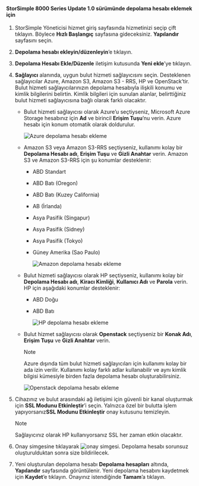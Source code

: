 <!--author=alkohli last changed: 9/17/15-->

#### <a name="to-add-a-storage-account-in-storsimple-8000-series-update-10"></a>StorSimple 8000 Series Update 1.0 sürümünde depolama hesabı eklemek için
1. StorSimple Yöneticisi hizmet giriş sayfasında hizmetinizi seçip çift tıklayın. Böylece **Hızlı Başlangıç** sayfasına gideceksiniz. **Yapılandır** sayfasını seçin.
2. **Depolama hesabı ekleyin/düzenleyin**’e tıklayın.
3. **Depolama Hesabı Ekle/Düzenle** iletişim kutusunda **Yeni ekle**’ye tıklayın.
4. **Sağlayıcı** alanında, uygun bulut hizmeti sağlayıcısını seçin. Desteklenen sağlayıcılar Azure, Amazon S3, Amazon S3 - RRS, HP ve OpenStack’tir. Bulut hizmeti sağlayıcılarınızın depolama hesabıyla ilişkili konumu ve kimlik bilgilerini belirtin. Kimlik bilgileri için sunulan alanlar, belirttiğiniz bulut hizmeti sağlayıcısına bağlı olarak farklı olacaktır. 
   
   * Bulut hizmeti sağlayıcısı olarak Azure’u seçtiyseniz, Microsoft Azure Storage hesabınız için **Ad** ve birincil **Erişim Tuşu**’nu verin. Azure hesabı için konum otomatik olarak doldurulur.
     
        ![Azure depolama hesabı ekleme](./media/storsimple-configure-new-storage-account-u1/AddAzureStorageaccount-include.png)
   * Amazon S3 veya Amazon S3-RRS seçtiyseniz, kullanımı kolay bir **Depolama Hesabı adı**, **Erişim Tuşu** ve **Gizli Anahtar** verin. Amazon S3 ve Amazon S3-RRS için şu konumlar desteklenir:
     
     * ABD Standart
     * ABD Batı (Oregon)
     * ABD Batı (Kuzey California)
     * AB (İrlanda)
     * Asya Pasifik (Singapur)
     * Asya Pasifik (Sidney)
     * Asya Pasifik (Tokyo)
     * Güney Amerika (Sao Paulo)
       
       ![Amazon depolama hesabı ekleme](./media/storsimple-configure-new-storage-account-u1/AddAmazonStorageaccount-include.png)
   * Bulut hizmeti sağlayıcısı olarak HP seçtiyseniz, kullanımı kolay bir **Depolama Hesabı adı**, **Kiracı Kimliği**, **Kullanıcı Adı** ve **Parola** verin. HP için aşağıdaki konumlar desteklenir:
     
     * ABD Doğu
     * ABD Batı
       
       ![HP depolama hesabı ekleme](./media/storsimple-configure-new-storage-account-u1/AddHPStorageaccount-include.png)
   * Bulut hizmet sağlayıcısı olarak **Openstack** seçtiyseniz bir **Konak Adı**, **Erişim Tuşu** ve **Gizli Anahtar** verin.
     
     > [!NOTE]
     > Azure dışında tüm bulut hizmeti sağlayıcıları için kullanımı kolay bir ada izin verilir. Kullanımı kolay farklı adlar kullanabilir ve aynı kimlik bilgisi kümesiyle birden fazla depolama hesabı oluşturabilirsiniz.
     > 
     > 
     
        ![Openstack depolama hesabı ekleme](./media/storsimple-configure-new-storage-account-u1/AddOpenstackStorageaccount-include.png)
5. Cihazınız ve bulut arasındaki ağ iletişimi için güvenli bir kanal oluşturmak için **SSL Modunu Etkinleştir**’i seçin. Yalnızca özel bir bulutta işlem yapıyorsanız**SSL Modunu Etkinleştir** onay kutusunu temizleyin.
   
   > [!NOTE]
   > Sağlayıcınız olarak HP kullanıyorsanız SSL her zaman etkin olacaktır.
   > 
   > 
6. Onay simgesine tıklayarak ![onay simgesi](./media/storsimple-configure-new-storage-account/HCS_CheckIcon-include.png). Depolama hesabı sorunsuz oluşturulduktan sonra size bildirilecek.
7. Yeni oluşturulan depolama hesabı **Depolama hesapları** altında, **Yapılandır** sayfasında görüntülenir. Yeni depolama hesabını kaydetmek için **Kaydet**’e tıklayın. Onayınız istendiğinde **Tamam**’a tıklayın.


